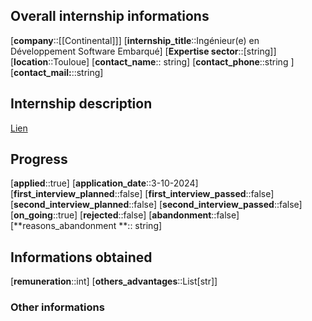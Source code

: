 ## Overall internship informations
[**company**::[[Continental]]]
[**internship_title**::Ingénieur(e) en Développement Software Embarqué]
[**Expertise sector**::[string]]
[**location**::Touloue]
[**contact_name**:: string]
[**contact_phone**::string ]
[**contact_mail:**::string]
## Internship description
[Lien](https://www.optioncarriere.com/jobad/fr216db95ca4ec7012c7d63d3ba7b1e7ed)

## Progress
[**applied**::true]
[**application_date**::3-10-2024]
[**first_interview_planned**::false]
[**first_interview_passed**::false]
[**second_interview_planned**::false]
[**second_interview_passed**::false]
[**on_going**::true]
[**rejected**::false]
[**abandonment**::false]
[**reasons_abandonment **:: string]

## Informations obtained
[**remuneration**::int]
[**others_advantages**::List[str]]


### Other informations